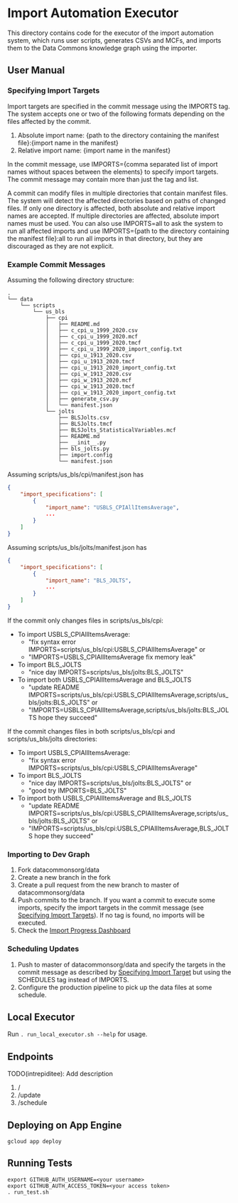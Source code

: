 # Import Automation Executor

This directory contains code for the executor of the import automation system,
which runs user scripts, generates CSVs and MCFs, and imports them to the Data
Commons knowledge graph using the importer.

## User Manual

### Specifying Import Targets
Import targets are specified in the commit message using the IMPORTS tag.
The system accepts one or two of the following formats depending on the files
affected by the commit.

1. Absolute import name:
   {path to the directory containing the manifest file}:{import name in the manifest}
2. Relative import name: {import name in the manifest}

In the commit message, use IMPORTS={comma separated list of import names
without spaces between the elements} to specify import targets.
The commit message may contain more than just the tag and list.

A commit can modify files in multiple directories that contain manifest files.
The system will detect the affected directories based on paths of changed files.
If only one directory is affected, both absolute and relative import names
are accepted. If multiple directories are affected, absolute import names must
be used. You can also use IMPORTS=all to ask the system to run all affected
imports and use IMPORTS={path to the directory containing the manifest file}:all
to run all imports in that directory, but they are discouraged as they are not
explicit.


### Example Commit Messages

Assuming the following directory structure:
```
.
└── data
    └── scripts
        └── us_bls
            ├── cpi
            │   ├── README.md
            │   ├── c_cpi_u_1999_2020.csv
            │   ├── c_cpi_u_1999_2020.mcf
            │   ├── c_cpi_u_1999_2020.tmcf
            │   ├── c_cpi_u_1999_2020_import_config.txt
            │   ├── cpi_u_1913_2020.csv
            │   ├── cpi_u_1913_2020.tmcf
            │   ├── cpi_u_1913_2020_import_config.txt
            │   ├── cpi_w_1913_2020.csv
            │   ├── cpi_w_1913_2020.mcf
            │   ├── cpi_w_1913_2020.tmcf
            │   ├── cpi_w_1913_2020_import_config.txt
            │   ├── generate_csv.py
            │   └── manifest.json
            └── jolts
                ├── BLSJolts.csv
                ├── BLSJolts.tmcf
                ├── BLSJolts_StatisticalVariables.mcf
                ├── README.md
                ├── __init__.py
                ├── bls_jolts.py
                ├── import.config
                └── manifest.json
```

Assuming scripts/us_bls/cpi/manifest.json has
```json
{
    "import_specifications": [
        {
            "import_name": "USBLS_CPIAllItemsAverage",
            ...
        }
    ]
}
```

Assuming scripts/us_bls/jolts/manifest.json has
```json
{
    "import_specifications": [
        {
            "import_name": "BLS_JOLTS",
            ...
        }
    ]
}
```

If the commit only changes files in scripts/us_bls/cpi:
- To import USBLS_CPIAllItemsAverage:
  - "fix syntax error IMPORTS=scripts/us_bls/cpi:USBLS_CPIAllItemsAverage" or
  - "IMPORTS=USBLS_CPIAllItemsAverage fix memory leak"
- To import BLS_JOLTS
  - "nice day IMPORTS=scripts/us_bls/jolts:BLS_JOLTS"
- To import both USBLS_CPIAllItemsAverage and BLS_JOLTS
  - "update README IMPORTS=scripts/us_bls/cpi:USBLS_CPIAllItemsAverage,scripts/us_bls/jolts:BLS_JOLTS" or
  - "IMPORTS=USBLS_CPIAllItemsAverage,scripts/us_bls/jolts:BLS_JOLTS hope they succeed"

If the commit changes files in both scripts/us_bls/cpi and scripts/us_bls/jolts
directories:
- To import USBLS_CPIAllItemsAverage:
  - "fix syntax error IMPORTS=scripts/us_bls/cpi:USBLS_CPIAllItemsAverage"
- To import BLS_JOLTS
  - "nice day IMPORTS=scripts/us_bls/jolts:BLS_JOLTS" or
  - "good try IMPORTS=BLS_JOLTS"
- To import both USBLS_CPIAllItemsAverage and BLS_JOLTS
  - "update README IMPORTS=scripts/us_bls/cpi:USBLS_CPIAllItemsAverage,scripts/us_bls/jolts:BLS_JOLTS" or
  - "IMPORTS=scripts/us_bls/cpi:USBLS_CPIAllItemsAverage,BLS_JOLTS hope they succeed"

### Importing to Dev Graph

1. Fork datacommonsorg/data
2. Create a new branch in the fork
3. Create a pull request from the new branch to master of datacommonsorg/data
4. Push commits to the branch. If you want a commit to execute some imports,
   specify the import targets in the commit message
   (see [Specifying Import Targets](#specifying-import-targets)). If no tag
   is found, no imports will be executed.
5. Check the [Import Progress Dashboard](https://dashboard-frontend-dot-datcom-data.uc.r.appspot.com/)

### Scheduling Updates

1. Push to master of datacommonsorg/data and specify the targets in the commit
   message as described by [Specifying Import Target](#specifying-import-targets)
   but using the SCHEDULES tag instead of IMPORTS.
2. Configure the production pipeline to pick up the data files at some schedule.

## Local Executor

Run `. run_local_executor.sh --help` for usage.

## Endpoints

TODO(intrepiditee): Add description

1. /
2. /update
3. /schedule

## Deploying on App Engine

```
gcloud app deploy
```

## Running Tests

```
export GITHUB_AUTH_USERNAME=<your username>
export GITHUB_AUTH_ACCESS_TOKEN=<your access token>
. run_test.sh
```
